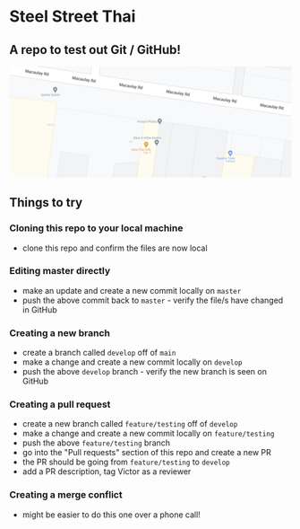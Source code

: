 # Steel Street Thai

## A repo to test out Git / GitHub!

![Best Thai](/best-thai.png?raw=true "Best Thai")

## Things to try

### Cloning this repo to your local machine

- clone this repo and confirm the files are now local

### Editing master directly

- make an update and create a new commit locally on `master`
- push the above commit back to `master` - verify the file/s have changed in GitHub

### Creating a new branch

- create a branch called `develop` off of `main`
- make a change and create a new commit locally on `develop`
- push the above `develop` branch - verify the new branch is seen on GitHub

### Creating a pull request

- create a new branch called `feature/testing` off of `develop`
- make a change and create a new commit locally on `feature/testing`
- push the above `feature/testing` branch
- go into the "Pull requests" section of this repo and create a new PR
- the PR should be going from `feature/testing` to `develop`
- add a PR description, tag Victor as a reviewer

### Creating a merge conflict

- might be easier to do this one over a phone call!

